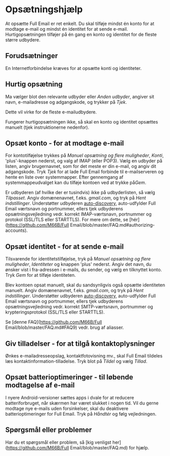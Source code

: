 # Opsætningshjælp

At opsætte Full Email er ret enkelt. Du skal tilføje mindst én konto for at modtage e-mail og mindst én identitet for at sende e-mail. Hurtigopsætningen tilføjer på én gang en konto og identitet for de fleste større udbydere.

## Forudsætninger

En Internetforbindelse kræves for at opsætte konti og identiteter.

## Hurtig opsætning

Ma vælger blot den relevante udbyder eller *Anden udbyder*, angiver sit navn, e-mailadresse og adgangskode, og trykker på *Tjek*.

Dette vil virke for de fleste e-mailudbydere.

Fungerer hurtigopsætningen ikke, så skal en konto og identitet opsættes manuelt (tjek instruktionerne nedenfor).

## Opsæt konto - for at modtage e-mail

For kontotilføjelse trykkes på *Manuel opsætning og flere muligheder*, *Konti*, 'plus'-knappen nederst, og valg af IMAP (eller POP3). Vælg en udbyder på listen, angiv brugernavnet, som for det meste er din e-mail, og angiv dit adgangskode. Tryk *Tjek* for at lade Full Email forbinde til e-mailserveren og hente en liste over systemmapper. Efter gennemgang af systemmappeudvalget kan du tilføje kontoen ved at trykke på*Gem*.

Er udbyderen (af hvilke der er tusindvis) ikke på udbyderlisten, så vælg *Tilpasset*. Angiv domænenavnet, f.eks. *gmail.com*, og tryk på *Hent indstillinger*. Understøtter udbyderen [auto-discovery](https://tools.ietf.org/html/rfc6186), auto-udfylder Full Email værtsnavn og portnummer, ellers tjek udbyderens opsætningsvejledning vedr. korrekt IMAP-værtsnavn, portnummer og protokol (SSL/TLS eller STARTTLS). For mere om dette, se [hér](https://github.com/M66B/Full Email/blob/master/FAQ.md#authorizing-accounts).

## Opsæt identitet - for at sende e-mail

Tilsvarende for identitetstilføjelse, tryk på *Manuel opsætning og flere muligheder*, *Identiteter* og knappen 'plus' nederst. Angiv det navn, du ønsker vist i fra-adressen i e-mails, du sender, og vælg en tilknyttet konto. Tryk *Gem* for at tilføje identiteten.

Blev kontoen opsat manuelt, skal du sandsynligvis også opsætte identiteten manuelt. Angiv domænenavnet, f.eks. *gmail.com*, og tryk på *Hent indstillinger*. Understøtter udbyderen [auto-discovery](https://tools.ietf.org/html/rfc6186), auto-udfylder Full Email værtsnavn og portnummer, ellers tjek udbyderens opsætningsvejledning vedr. korrekt SMTP-værtsnavn, portnummer og krypteringsprotokol (SSL/TLS eller STARTTLS).

Se [denne FAQ](https://github.com/M66B/Full Email/blob/master/FAQ.md#FAQ9) vedr. brug af aliasser.

## Giv tilladelser - for at tilgå kontaktoplysninger

Ønkes e-mailadresseopslag, kontaktfotovisning mv., skal Full Email tildeles læs kontaktinformation-tilladelse. Tryk blot på *Tildel* og vælg *Tillad*.

## Opsæt batterioptimeringer - til løbende modtagelse af e-mail

I nyere Android-versioner sættes apps i dvale for at reducere batteriforbruget, når skærmen har været slukket i nogen tid. Vil du gerne modtage nye e-mails uden forsinkelser, skal du deaktivere batterioptimeringer for Full Email. Tryk på *Håndtér* og følg vejledningen.

## Spørgsmål eller problemer

Har du et spørgsmål eller problem, så [kig venligst her](https://github.com/M66B/Full Email/blob/master/FAQ.md) for hjælp.